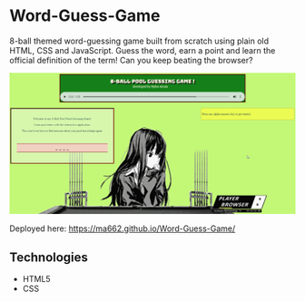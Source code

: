 # Word-Guess-Game

8-ball themed word-guessing game built from scratch using plain old HTML, CSS and JavaScript. Guess the word, earn a point and learn the official definition of the term! Can you keep beating the browser? 

![](word-guess-game-demo.gif)

Deployed here: https://ma662.github.io/Word-Guess-Game/

## Technologies
- HTML5
- CSS